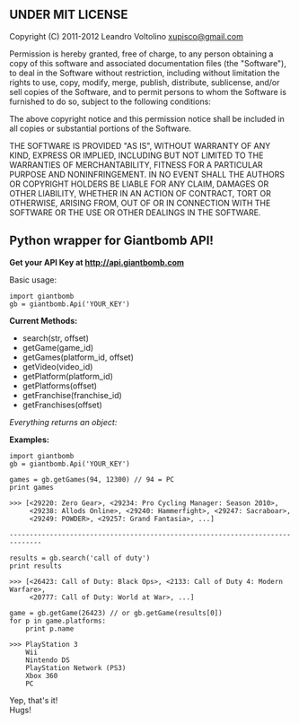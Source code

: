 ## UNDER MIT LICENSE

Copyright (C) 2011-2012 Leandro Voltolino <xupisco@gmail.com>

Permission is hereby granted, free of charge, to any person obtaining a copy of this software and associated documentation files (the "Software"), to deal in the Software without restriction, including without limitation the rights to use, copy, modify, merge, publish, distribute, sublicense, and/or sell copies of the Software, and to permit persons to whom the Software is furnished to do so, subject to the following conditions:

The above copyright notice and this permission notice shall be included in all copies or substantial portions of the Software.

THE SOFTWARE IS PROVIDED "AS IS", WITHOUT WARRANTY OF ANY KIND, EXPRESS OR IMPLIED, INCLUDING BUT NOT LIMITED TO THE WARRANTIES OF MERCHANTABILITY, FITNESS FOR A PARTICULAR PURPOSE AND NONINFRINGEMENT. IN NO EVENT SHALL THE AUTHORS OR COPYRIGHT HOLDERS BE LIABLE FOR ANY CLAIM, DAMAGES OR OTHER LIABILITY, WHETHER IN AN ACTION OF CONTRACT, TORT OR OTHERWISE, ARISING FROM, OUT OF OR IN CONNECTION WITH THE SOFTWARE OR THE USE OR OTHER DEALINGS IN THE SOFTWARE.


## Python wrapper for Giantbomb API!

**Get your API Key at http://api.giantbomb.com**

Basic usage:  

    import giantbomb  
    gb = giantbomb.Api('YOUR_KEY')
    
**Current Methods:**  

 * search(str, offset)
 * getGame(game_id)
 * getGames(platform_id, offset)
 * getVideo(video_id)
 * getPlatform(platform_id)
 * getPlatforms(offset)
 * getFranchise(franchise_id)
 * getFranchises(offset)
 
*Everything returns an object:*  

**Examples:**  

    import giantbomb  
    gb = giantbomb.Api('YOUR_KEY')  
    
    games = gb.getGames(94, 12300) // 94 = PC
    print games
    
    >>> [<29220: Zero Gear>, <29234: Pro Cycling Manager: Season 2010>,
         <29238: Allods Online>, <29240: Hammerfight>, <29247: Sacraboar>,
         <29249: POWDER>, <29257: Grand Fantasia>, ...]
    
    ------------------------------------------------------------------------------
    
    results = gb.search('call of duty')
    print results
    
    >>> [<26423: Call of Duty: Black Ops>, <2133: Call of Duty 4: Modern Warfare>,
         <20777: Call of Duty: World at War>, ...]
    
    game = gb.getGame(26423) // or gb.getGame(results[0])
    for p in game.platforms:
        print p.name
        
    >>> PlayStation 3
        Wii
        Nintendo DS
        PlayStation Network (PS3)
        Xbox 360
        PC

Yep, that's it!  
Hugs!

